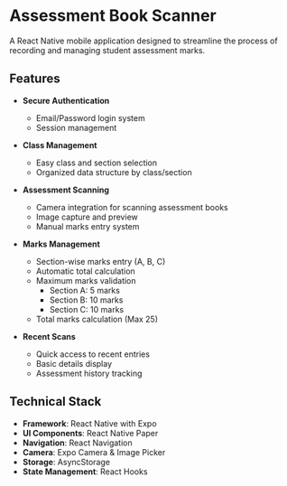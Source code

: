 # Assessment Book Scanner

A React Native mobile application designed to streamline the process of recording and managing student assessment marks.

## Features

- **Secure Authentication**
  - Email/Password login system
  - Session management

- **Class Management**
  - Easy class and section selection
  - Organized data structure by class/section

- **Assessment Scanning**
  - Camera integration for scanning assessment books
  - Image capture and preview
  - Manual marks entry system

- **Marks Management**
  - Section-wise marks entry (A, B, C)
  - Automatic total calculation
  - Maximum marks validation
    - Section A: 5 marks
    - Section B: 10 marks
    - Section C: 10 marks
  - Total marks calculation (Max 25)

- **Recent Scans**
  - Quick access to recent entries
  - Basic details display
  - Assessment history tracking

## Technical Stack

- **Framework**: React Native with Expo
- **UI Components**: React Native Paper
- **Navigation**: React Navigation
- **Camera**: Expo Camera & Image Picker
- **Storage**: AsyncStorage
- **State Management**: React Hooks
